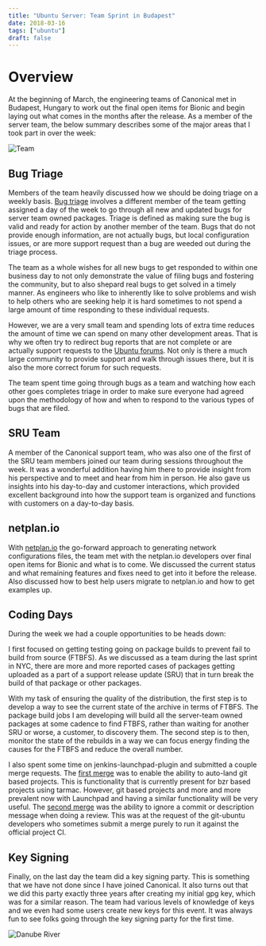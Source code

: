 ```yaml
---
title: "Ubuntu Server: Team Sprint in Budapest"
date: 2018-03-16
tags: ["ubuntu"]
draft: false
---
```


# Overview

At the beginning of March, the engineering teams of Canonical met in Budapest, Hungary to work out the final open items for Bionic and begin laying out what comes in the months after the release. As a member of the server team, the below summary describes some of the major areas that I took part in over the week:

![Team](/img/sprint/2018-budapest/team.jpg)

## Bug Triage

Members of the team heavily discussed how we should be doing triage on a weekly basis. [Bug triage](https://wiki.ubuntu.com/ServerTeam/KnowledgeBase#Bug_Triage) involves a different member of the team getting assigned a day of the week to go through all new and updated bugs for server team owned packages. Triage is defined as making sure the bug is valid and ready for action by another member of the team. Bugs that do not provide enough information, are not actually bugs, but local configuration issues, or are more support request than a bug are weeded out during the triage process.

The team as a whole wishes for all new bugs to get responded to within one business day to not only demonstrate the value of filing bugs and fostering the community, but to also shepard real bugs to get solved in a timely manner. As engineers who like to inherently like to solve problems and wish to help others who are seeking help it is hard sometimes to not spend a large amount of time responding to these individual requests.

However, we are a very small team and spending lots of extra time reduces the amount of time we can spend on many other development areas. That is why we often try to redirect bug reports that are not complete or are actually support requests to the [Ubuntu forums](https://ubuntuforums.org/). Not only is there a much large community to provide support and walk through issues there, but it is also the more correct forum for such requests.

The team spent time going through bugs as a team and watching how each other goes completes triage in order to make sure everyone had agreed upon the methodology of how and when to respond to the various types of bugs that are filed.

## SRU Team

A member of the Canonical support team, who was also one of the first of the SRU team members joined our team during sessions throughout the week. It was a wonderful addition having him there to provide insight from his perspective and to meet and hear from him in person. He also gave us insights into his day-to-day and customer interactions, which provided excellent background into how the support team is organized and functions with customers on a day-to-day basis.

## netplan.io

With [netplan.io](https://netplan.io/) the go-forward approach to generating network configurations files, the team met with the netplan.io developers over final open items for Bionic and what is to come. We discussed the current status and what remaining features and fixes need to get into it before the release. Also discussed how to best help users migrate to netplan.io and how to get examples up.

## Coding Days

During the week we had a couple opportunities to be heads down:

I first focused on getting testing going on package builds to prevent fail to build from source (FTBFS). As we discussed as a team during the last sprint in NYC, there are more and more reported cases of packages getting uploaded as a part of a support release update (SRU) that in turn break the build of that package or other packages.

With my task of ensuring the quality of the distribution, the first step is to develop a way to see the current state of the archive in terms of FTBFS. The package build jobs I am developing will build all the server-team owned packages at some cadence to find FTBFS, rather than waiting for another SRU or worse, a customer, to discovery them. The second step is to then, monitor the state of the rebuilds in a way we can focus energy finding the causes for the FTBFS and reduce the overall number.

I also spent some time on jenkins-launchpad-plugin and submitted a couple merge requests. The [first merge](https://code.launchpad.net/~powersj/jenkins-launchpad-plugin/autoland-git/+merge/340950) was to enable the ability to auto-land git based projects. This is functionality that is currently present for bzr based projects using tarmac. However, git based projects and more and more prevalent now with Launchpad and having a similar functionality will be very useful. The [second merge](https://code.launchpad.net/~powersj/jenkins-launchpad-plugin/skip-message-check/+merge/341020) was the ability to ignore a commit or description message when doing a review. This was at the request of the git-ubuntu developers who sometimes submit a merge purely to run it against the official project CI.

## Key Signing

Finally, on the last day the team did a key signing party. This is something that we have not done since I have joined Canonical. It also turns out that we did this party exactly three years after creating my initial gpg key, which was for a similar reason. The team had various levels of knowledge of keys and we even had some users create new keys for this event. It was always fun to see folks going through the key signing party for the first time.

![Danube River](/img/sprint/2018-budapest/danube.jpg)
